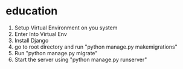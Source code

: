 # education
1) Setup Virtual Environment on you system
2) Enter Into Virtual Env
3) Install Django
4) go to root directory and run "python manage.py makemigrations"
5) Run "python manage.py migrate"
6) Start the server using "python manage.py runserver"
